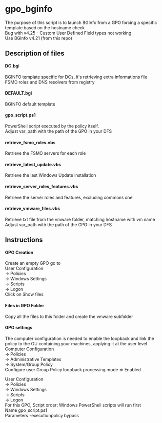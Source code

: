 # gpo_bginfo #
The purpose of this script is to launch BGInfo from a GPO forcing a specific template based on the hostname check  
Bug with v4.25 - Custom User Defined Field types not working  
Use BGInfo v4.21 (from this repo)
## Description of files ##
#### DC.bgi ####
BGINFO template specific for DCs, it's retrieving extra informations file FSMO roles and DNS resolvers from registry
#### DEFAULT.bgi ####
BGINFO default template
#### gpo_script.ps1 ####
PowerShell script executed by the policy itself.  
Adjust var_path with the path of the GPO in your DFS
#### retrieve_fsmo_roles.vbs ####
Retrieve the FSMO servers for each role
#### retrieve_latest_update.vbs ####
Retrieve the last Windows Update installation
#### retrieve_server_roles_features.vbs ####
Retrieve the server roles and features, excluding commons one
#### retrieve_vmware_files.vbs ####
Retrieve txt file from the vmware folder, matching hostname with vm name
Adjust var_path with the path of the GPO in your DFS
## Instructions ##
#### GPO Creation ####
Create an empty GPO go to  
User Configuration  
-> Policies  
-> Windows Settings  
-> Scripts  
-> Logon  
Click on Show files  
#### Files in GPO Folder ####
Copy all the files to this folder and create the vmware subfolder  
#### GPO settings ####
The computer configuration is needed to enable the loopback and link the policy to the OU containing your machines, applying it at the user level  
Computer Configuration  
-> Policies  
-> Administrative Templates  
-> System/Group Policy  
Configure user Group Policy loopback processing mode => Enabled  
  
User Configuration  
-> Policies  
-> Windows Settings  
-> Scripts  
-> Logon  
For this GPO, Script order: Windows PowerShell scripts will run first  
Name        gpo_script.ps1  
Parameters  -executionpolicy bypass  
